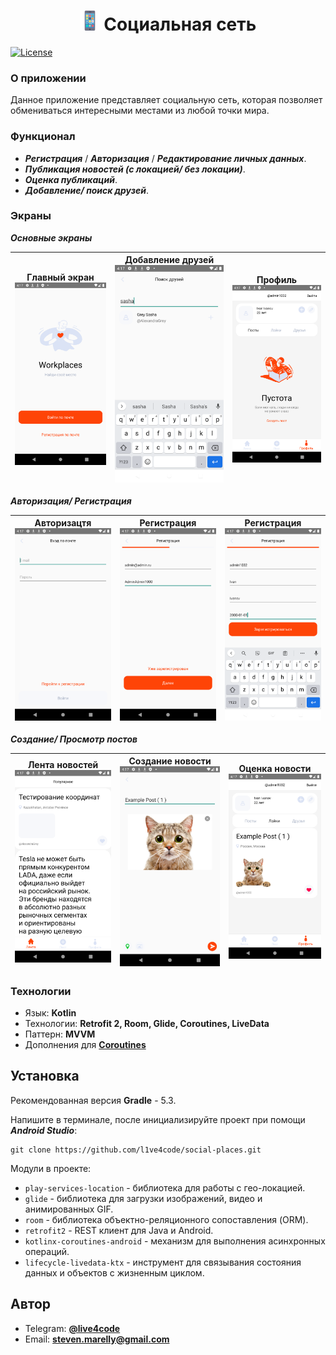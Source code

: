 <h1 align="center"><img src="docs_resources/phone.png" width="32">  Социальная сеть</h1>

[![License](https://img.shields.io/badge/License-Apache/2.0-blue.svg)](https://github.com/arkivanov/MVIKotlin/blob/master/LICENSE)

### О приложении

Данное приложение представляет социальную сеть, которая позволяет обмениваться интересными местами из любой точки мира.

### Функционал

* ***Регистрация*** / ***Авторизация*** / ***Редактирование личных данных***.
* ***Публикация новостей (с локацией/ без локации)***.
* ***Оценка публикаций***.
* ***Добавление/ поиск друзей***.

### Экраны

***Основные экраны***

| Главный экран <img src="docs_resources/main.png"> | Добавление друзей <img src="docs_resources/friend_find.png"> | Профиль <img src="docs_resources/empty_example.png"> |
|---------------------------------------------------|--------------------------------------------------------------|------------------------------------------------------|

***Авторизация/ Регистрация***

| Авторизацтя <img src="docs_resources/login.png"> | Регистрация <img src="docs_resources/reg_1.png"> | Регистрация <img src="docs_resources/reg_2.png"> |
|--------------------------------------------------|--------------------------------------------------|-------------------------------------------------|

***Создание/ Просмотр постов***

| Лента новостей <img src="docs_resources/posts.png"> | Создание новости <img src="docs_resources/post_add.png"> | Оценка новости <img src="docs_resources/like_created.png"> |
|-----------------------------------------------------|----------------------------------------------------------|------------------------------------------------------------|



### Технологии

* Язык: **Kotlin**
* Технологии: **Retrofit 2, Room, Glide, Coroutines, LiveData**
* Паттерн: **MVVM**
* Дополнения для **[Coroutines](https://github.com/Kotlin/kotlinx.coroutines)**

## Установка

Рекомендованная версия **Gradle** - 5.3.

Напишите в терминале, после инициализируйте проект при помощи ***Android Studio***:

```git
git clone https://github.com/l1ve4code/social-places.git
```

Модули в проекте:

- `play-services-location` - библиотека для работы с гео-локацией.
- `glide` - библиотека для загрузки изображений, видео и анимированных GIF.
- `room` - библиотека объектно-реляционного сопоставления (ORM).
- `retrofit2` - REST клиент для Java и Android.
- `kotlinx-coroutines-android` - механизм для выполнения асинхронных операций.
- `lifecycle-livedata-ktx` - инструмент для связывания состояния данных и объектов с жизненным циклом.


## Автор

* Telegram: **[@live4code](https://t.me/live4code)**
* Email: **steven.marelly@gmail.com**

